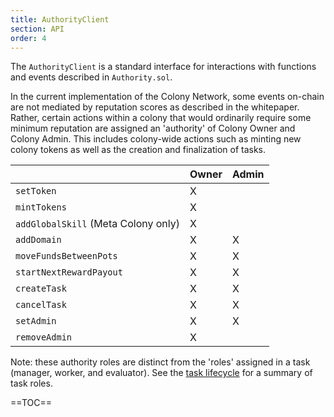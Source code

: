 ```yaml
---
title: AuthorityClient
section: API
order: 4
---
```


The `AuthorityClient` is a standard interface for interactions with functions and events described in `Authority.sol`.

In the current implementation of the Colony Network, some events on-chain are not mediated by reputation scores as described in the whitepaper. Rather, certain actions within a colony that would ordinarily require some minimum reputation are assigned an 'authority' of Colony Owner and Colony Admin. This includes colony-wide actions such as minting new colony tokens as well as the creation and finalization of tasks.

|                                     | Owner | Admin |
|-------------------------------------|-------|-------|
| `setToken`                          | X     |       |
| `mintTokens`                        | X     |       |
| `addGlobalSkill` (Meta Colony only) | X     |       |
| `addDomain`                         | X     | X     |
| `moveFundsBetweenPots`              | X     | X     |
| `startNextRewardPayout`             | X     | X     |
| `createTask`                        | X     | X     |
| `cancelTask`                        | X     | X     |
| `setAdmin`                          | X     | X     |
| `removeAdmin`                       | X     |       |

Note: these authority roles are distinct from the 'roles' assigned in a task (manager, worker, and evaluator). See the [task lifecycle](/colonyjs/docs-task-lifecycle/) for a summary of task roles.

==TOC==
